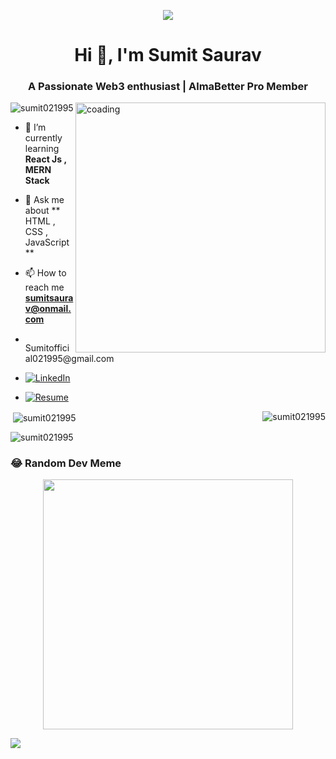<p align="center"> <img src="https://repository-images.githubusercontent.com/588181932/e36ec678-7984-4cdd-8e4c-a3932772ff8e"/> </p>
<h1 align="center">Hi 👋, I'm Sumit Saurav</h1>
<h3 align="center">A Passionate Web3 enthusiast | AlmaBetter Pro Member</h3>
<img align = "right" alt = 'coading' width = "400" src="https://camo.githubusercontent.com/e20822b4282c07ffd010cd05f855a6561d3b62358ca9e607e4901288dd748fcb/68747470733a2f2f63646e2e6472696262626c652e636f6d2f75736572732f323133313939332f73637265656e73686f74732f343934383733362f74686f75676874776f726b732d6769665f6472696262626c652e676966">
<p align="left"> <img src="https://komarev.com/ghpvc/?username=sumit021995&label=Profile%20views&color=0e75b6&style=flat" alt="sumit021995" /> </p>

- 🌱 I’m currently learning **React Js , MERN Stack**

- 💬 Ask me about **  HTML , CSS , JavaScript  **

- 📫 How to reach me **sumitsaurav@onmail.com**
- <p align="left"> <img weight="15px" height="15px" src="https://upload.wikimedia.org/wikipedia/commons/thumb/7/7e/Gmail_icon_%282020%29.svg/512px-Gmail_icon_%282020%29.svg.png?20221017173631"/>    Sumitofficial021995@gmail.com</p>

-  [![LinkedIn](https://img.shields.io/badge/LinkedIn-%230077B5.svg?logo=linkedin&logoColor=white)](https://linkedin.com/in/sumit-saurav-3388b5112)
-  [![Resume](https://cdn-icons-png.flaticon.com/128/5404/5404040.png)](https://www.canva.com/design/DAF3xhamTBc/wAPWZ85U58a_qx7_2ZkWHA/view?utm_content=DAF3xhamTBc&utm_campaign=designshare&utm_medium=link&utm_source=editor)
  




<p><img align="right" src="https://github-readme-stats.vercel.app/api/top-langs?username=sumit021995&show_icons=true&locale=en&layout=compact" alt="sumit021995" /></p>


<p>&nbsp;<img align="center" src="https://github-readme-stats.vercel.app/api?username=sumit021995&show_icons=true&locale=en" alt="sumit021995" /></p>

<p><img align="center" src="https://github-readme-streak-stats.herokuapp.com/?user=sumit021995&" alt="sumit021995" /></p>

### 😂 Random Dev Meme
<p align="center"><img  src='https://randommeme-five.vercel.app/' style="height: 400px;"/></p>


[![](https://visitcount.itsvg.in/api?id=imvivekanand&icon=2&color=4)](https://visitcount.itsvg.in)



